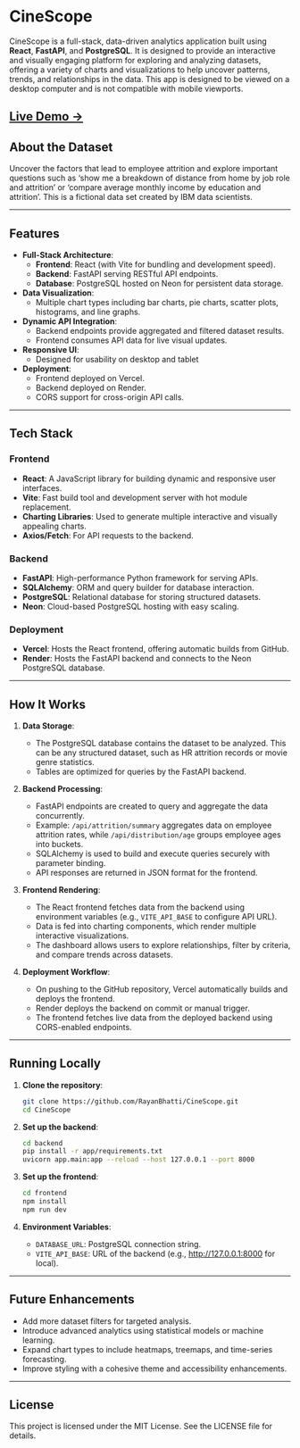 # CineScope

CineScope is a full-stack, data-driven analytics application built using **React**, **FastAPI**, and **PostgreSQL**. It is designed to provide an interactive and visually engaging platform for exploring and analyzing datasets, offering a variety of charts and visualizations to help uncover patterns, trends, and relationships in the data. This app is designed to be viewed on a desktop computer and is not compatible with mobile viewports.

## [Live Demo →](https://cine-scope-azure.vercel.app/)

## About the Dataset

Uncover the factors that lead to employee attrition and explore important questions such as ‘show me a breakdown of distance from home by job role and attrition’ or ‘compare average monthly income by education and attrition’. This is a fictional data set created by IBM data scientists.

---

## Features

- **Full-Stack Architecture**:
  - **Frontend**: React (with Vite for bundling and development speed).
  - **Backend**: FastAPI serving RESTful API endpoints.
  - **Database**: PostgreSQL hosted on Neon for persistent data storage.
- **Data Visualization**:
  - Multiple chart types including bar charts, pie charts, scatter plots, histograms, and line graphs.
- **Dynamic API Integration**:
  - Backend endpoints provide aggregated and filtered dataset results.
  - Frontend consumes API data for live visual updates.
- **Responsive UI**:
  - Designed for usability on desktop and tablet
- **Deployment**:
  - Frontend deployed on Vercel.
  - Backend deployed on Render.
  - CORS support for cross-origin API calls.

---

## Tech Stack

### Frontend
- **React**: A JavaScript library for building dynamic and responsive user interfaces.
- **Vite**: Fast build tool and development server with hot module replacement.
- **Charting Libraries**: Used to generate multiple interactive and visually appealing charts.
- **Axios/Fetch**: For API requests to the backend.

### Backend
- **FastAPI**: High-performance Python framework for serving APIs.
- **SQLAlchemy**: ORM and query builder for database interaction.
- **PostgreSQL**: Relational database for storing structured datasets.
- **Neon**: Cloud-based PostgreSQL hosting with easy scaling.

### Deployment
- **Vercel**: Hosts the React frontend, offering automatic builds from GitHub.
- **Render**: Hosts the FastAPI backend and connects to the Neon PostgreSQL database.

---

## How It Works

1. **Data Storage**:
   - The PostgreSQL database contains the dataset to be analyzed. This can be any structured dataset, such as HR attrition records or movie genre statistics.
   - Tables are optimized for queries by the FastAPI backend.

2. **Backend Processing**:
   - FastAPI endpoints are created to query and aggregate the data concurrently.
   - Example: `/api/attrition/summary` aggregates data on employee attrition rates, while `/api/distribution/age` groups employee ages into buckets.
   - SQLAlchemy is used to build and execute queries securely with parameter binding.
   - API responses are returned in JSON format for the frontend.

3. **Frontend Rendering**:
   - The React frontend fetches data from the backend using environment variables (e.g., `VITE_API_BASE` to configure API URL).
   - Data is fed into charting components, which render multiple interactive visualizations.
   - The dashboard allows users to explore relationships, filter by criteria, and compare trends across datasets.

4. **Deployment Workflow**:
   - On pushing to the GitHub repository, Vercel automatically builds and deploys the frontend.
   - Render deploys the backend on commit or manual trigger.
   - The frontend fetches live data from the deployed backend using CORS-enabled endpoints.

---

## Running Locally

1. **Clone the repository**:
   ```bash
   git clone https://github.com/RayanBhatti/CineScope.git
   cd CineScope
   ```

2. **Set up the backend**:
   ```bash
   cd backend
   pip install -r app/requirements.txt
   uvicorn app.main:app --reload --host 127.0.0.1 --port 8000
   ```

3. **Set up the frontend**:
   ```bash
   cd frontend
   npm install
   npm run dev
   ```

4. **Environment Variables**:
   - `DATABASE_URL`: PostgreSQL connection string.
   - `VITE_API_BASE`: URL of the backend (e.g., http://127.0.0.1:8000 for local).

---

## Future Enhancements

- Add more dataset filters for targeted analysis.
- Introduce advanced analytics using statistical models or machine learning.
- Expand chart types to include heatmaps, treemaps, and time-series forecasting.
- Improve styling with a cohesive theme and accessibility enhancements.

---

## License

This project is licensed under the MIT License. See the LICENSE file for details.
